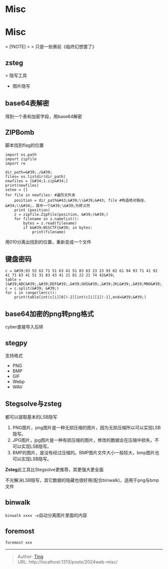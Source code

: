 # Misc


# Misc

&gt; [!NOTE]
&gt;
&gt; 只是一些赛前《临终幻想罢了》

## zsteg

&gt; 隐写工具

* 图片隐写

## base64表解密

得到一个表和加密字段，用base64解密

## ZIPBomb

脚本找到flag的位置

```
import os.path
import zipfile
import re

dir_path=&#39;./&#39;
files= os.listdir(dir_path)
newfiles = [&#34;1.zip&#34;]
print(newfiles)
setee = []
for file in newfiles: #遍历文件夹
    position = dir_path&#43;&#39;\\&#39;&#43; file #构造绝对路径，&#34;\\&#34;，其中一个&#39;\&#39;为转义符
    print (position)
    z = zipfile.ZipFile(position, &#39;r&#39;)
    for filename in z.namelist():
        bytes = z.read(filename)
        if b&#39;NSSCTF{&#39; in bytes:
            print(filename)

```

用010分离出找到的位置，重新变成一个文件

## 键盘密码

```
c = &#39;93 53 63 71 51 63 41 51 83 63 23 23 93 62 61 94 93 71 41 92 41 71 63 41 51 31 83 43 41 21 81 22 21 74 42&#39;
table = [&#39;ABC&#39;,&#39;DEF&#39;,&#39;GHI&#39;,&#39;JKL&#39;,&#39;MNO&#39;,&#39;PQRS&#39;,&#39;TUV&#39;,&#39;WXYZ&#39;]
c = c.split(&#39; &#39;)
for i in range(len(c)):
    print(table[int(c[i][0])-2][int(c[i][1])-1],end=&#39;&#39;)
```

## base64加密的png转png格式

cyber直接导入后转

## stegpy

支持格式

- PNG
- BMP
- GIF
- Webp
- WAV

## Stegsolve与zsteg

都可以提取基本的LSB隐写

1. PNG图片，png图片是一种无损压缩的图片，因为无损压缩所以可以实现LSB隐写。
2. JPG图片，jpg图片是一种有损压缩的图片，修改的数据会在压缩中损失，不可以实现LSB隐写。
3. BMP的图片，是没有经过压缩的。BMP图片文件大小一般较大，bmp图片也可以实现LSB隐写。

**Zsteg**此工具比Stegsolve更推荐，其更强大更全面

不光解决LSB隐写，其它数据的隐藏也很好用(配合binwalk)，适用于png与bmp文件

## binwalk

`binwalk xxxx -e`自动分离图片里面的内容

## foremost

`foremost xxx`


---

> Author: [Ting](Tin10g.github.io)  
> URL: http://localhost:1313/posts/2024web-misc/  

